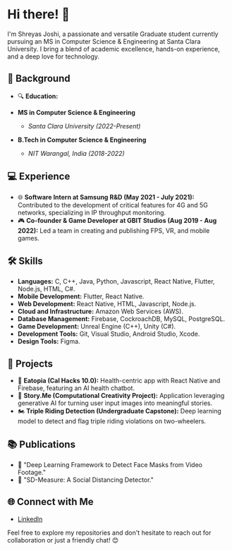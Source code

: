 # Hi there! 👋

I'm Shreyas Joshi, a passionate and versatile Graduate student currently pursuing an MS in Computer Science & Engineering at Santa Clara University. I bring a blend of academic excellence, hands-on experience, and a deep love for technology.

## 🚀 Background

- 🔍 **Education:**

- **MS in Computer Science & Engineering**
  - *Santa Clara University (2022-Present)*

- **B.Tech in Computer Science & Engineering**
  - *NIT Warangal, India (2018-2022)*


## 💻 Experience

- 🌐 **Software Intern at Samsung R&D (May 2021 - July 2021):** Contributed to the development of critical features for 4G and 5G networks, specializing in IP throughput monitoring.
- 🎮 **Co-founder & Game Developer at GBIT Studios (Aug 2019 - Aug 2022):** Led a team in creating and publishing FPS, VR, and mobile games.

## 🛠️ Skills

- **Languages:** C, C++, Java, Python, Javascript, React Native, Flutter, Node.js, HTML, C#.
- **Mobile Development:** Flutter, React Native.
- **Web Development:** React Native, HTML, Javascript, Node.js.
- **Cloud and Infrastructure:** Amazon Web Services (AWS).
- **Database Management:** Firebase, CockroachDB, MySQL, PostgreSQL.
- **Game Development:** Unreal Engine (C++), Unity (C#).
- **Development Tools:** Git, Visual Studio, Android Studio, Xcode.
- **Design Tools:** Figma.

## 🚀 Projects

- 🍱 **Eatopia (Cal Hacks 10.0):** Health-centric app with React Native and Firebase, featuring an AI health chatbot.
- 📖 **Story.Me (Computational Creativity Project):** Application leveraging generative AI for turning user input images into meaningful stories.
- 🏍️ **Triple Riding Detection (Undergraduate Capstone):** Deep learning model to detect and flag triple riding violations on two-wheelers.

## 📚 Publications

- 📄 "Deep Learning Framework to Detect Face Masks from Video Footage."
- 📄 "SD-Measure: A Social Distancing Detector."

## 🌐 Connect with Me

- [LinkedIn](https://www.linkedin.com/in/shreyas-joshi-2ab877233/)

Feel free to explore my repositories and don't hesitate to reach out for collaboration or just a friendly chat! 😊
